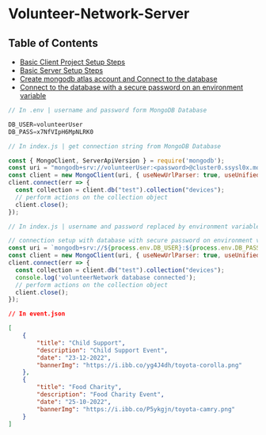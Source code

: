 # Volunteer-Network-Server

## Table of Contents

- [Basic Client Project Setup Steps](https://github.com/crescentpartha/projectsHero/blob/main/milestone-module/milestone11/module66.5-CRUD-Update-and-Product-Management/04crud-product-management.md#basic-client-project-setup-steps "Basic Client Project Setup Steps - 04crud-product-management.md")
- [Basic Server Setup Steps](https://github.com/crescentpartha/projectsHero/blob/main/milestone-module/milestone11/module66.5-CRUD-Update-and-Product-Management/04crud-product-management.md#basic-server-setup-steps "Basic Server Setup Steps - 04crud-product-management.md")
- [Create mongodb atlas account and Connect to the database](https://github.com/crescentpartha/projectsHero/blob/main/milestone-module/milestone11/module65-Mongodb-Database-integration-CRUD/00mongodb-database_integration-CRUD.md#652-create-mongodb-atlas-account-and-connect-to-database "00mongodb-database_integration-CRUD.md")
- [Connect to the database with a secure password on an environment variable](https://github.com/crescentpartha/projectsHero/blob/main/milestone-module/milestone11/module66.5-CRUD-Update-and-Product-Management/04crud-product-management.md#connect-to-database-with-secure-password-on-environment-variable "04crud-product-management.md")


``` JavaScript
// In .env | username and password form MongoDB Database

DB_USER=volunteerUser
DB_PASS=x7NfVIpH6MpNLRK0
```

``` JavaScript
// In index.js | get connection string from MongoDB Database

const { MongoClient, ServerApiVersion } = require('mongodb');
const uri = "mongodb+srv://volunteerUser:<password>@cluster0.ssysl0x.mongodb.net/?retryWrites=true&w=majority";
const client = new MongoClient(uri, { useNewUrlParser: true, useUnifiedTopology: true, serverApi: ServerApiVersion.v1 });
client.connect(err => {
  const collection = client.db("test").collection("devices");
  // perform actions on the collection object
  client.close();
});
```

``` JavaScript
// In index.js | username and password replaced by environment variable and checked database is connected or not

// connection setup with database with secure password on environment variable
const uri = `mongodb+srv://${process.env.DB_USER}:${process.env.DB_PASS}@cluster0.ssysl0x.mongodb.net/?retryWrites=true&w=majority`;
const client = new MongoClient(uri, { useNewUrlParser: true, useUnifiedTopology: true, serverApi: ServerApiVersion.v1 });
client.connect(err => {
  const collection = client.db("test").collection("devices");
  console.log('volunteerNetwork database connected');
  // perform actions on the collection object
  client.close();
});
```

``` JSON
// In event.json

[
    {
        "title": "Child Support",
        "description": "Child Support Event",
        "date": "23-12-2022",
        "bannerImg": "https://i.ibb.co/yg4J4dh/toyota-corolla.png"
    },
    {
        "title": "Food Charity",
        "description": "Food Charity Event",
        "date": "25-10-2022",
        "bannerImg": "https://i.ibb.co/P5ykgjn/toyota-camry.png"
    }
]
```


